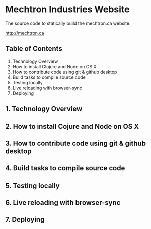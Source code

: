 # Mechtron Industries Website
The source code to statically build the mechtron.ca website.

http://mechtron.ca

## Table of Contents
1. Technology Overview
2. How to install Clojure and Node on OS X
3. How to contribute code using git & github desktop
4. Build tasks to compile source code
5. Testing locally
6. Live reloading with browser-sync
7. Deploying

## 1. Technology Overview

## 2. How to install Cojure and Node on OS X

## 3. How to contribute code using git & github desktop

## 4. Build tasks to compile source code

## 5. Testing locally

## 6. Live reloading with browser-sync

## 7. Deploying
